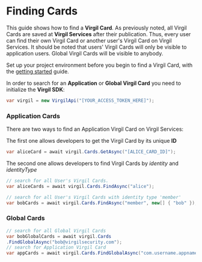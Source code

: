 # Finding Cards

This guide shows how to find a **Virgil Card**. As previously noted, all Virgil Cards are saved at **Virgil Services** after their publication. Thus, every user can find their own Virgil Card or another user's Virgil Card on Virgil Services. It should be noted that users' Virgil Cards will only be visible to application users. Global Virgil Cards will be visible to anybody.

Set up your project environment before you begin to find a Virgil Card, with the [getting started](/docs/guides/configuration/client.md) guide.

In order to search for an **Application** or **Global Virgil Card** you need to initialize the **Virgil SDK**:

```cs
var virgil = new VirgilApi("[YOUR_ACCESS_TOKEN_HERE]");
```

### Application Cards

There are two ways to find an Application Virgil Card on Virgil Services:

The first one allows developers to get the Virgil Card by its unique **ID**

```cs
var aliceCard = await virgil.Cards.GetAsync("[ALICE_CARD_ID]");
```

The second one allows developers to find Virgil Cards by *identity* and *identityType*

```cs
// search for all User's Virgil Cards.
var aliceCards = await virgil.Cards.FindAsync("alice");

// search for all User's Virgil Cards with identity type 'member'
var bobCards = await virgil.Cards.FindAsync("member", new[] { "bob" });
```

### Global Cards

```cs
// search for all Global Virgil Cards
var bobGlobalCards = await virgil.Cards
.FindGlobalAsync("bob@virgilsecurity.com");
// search for Application Virgil Card
var appCards = await virgil.Cards.FindGlobalAsync("com.username.appname");
```
